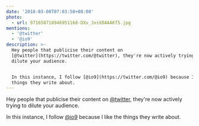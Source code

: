 ```yaml
---
date: '2018-03-08T07:03:58+00:00'
photo:
  - url: 971650718946951168-DXv_JxsX0AAAKf5.jpg
mentions:
  - '@twitter'
  - '@io9'
description: >-
  Hey people that publicise their content on
  [@twitter](https://twitter.com/@twitter), they're now actively trying to
  dilute your audience.


  In this instance, I follow [@io9](https://twitter.com/@io9) because I like the
  things they write about.
---
```

Hey people that publicise their content on [@twitter](https://twitter.com/@twitter), they're now actively trying to dilute your audience.

In this instance, I follow [@io9](https://twitter.com/@io9) because I like the things they write about. 
